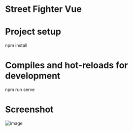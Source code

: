 # Street Fighter Vue

# Project setup
npm install
# Compiles and hot-reloads for development
npm run serve

# Screenshot

![image](https://user-images.githubusercontent.com/47423327/93196604-8f29b980-f742-11ea-8fd9-3205577b7ea9.png)
